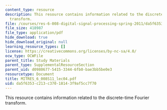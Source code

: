 ```yaml
---
content_type: resource
description: This resource contains information related to the discrete-time Fourier
  transform.
file: /courses/res-6-008-digital-signal-processing-spring-2011/da5f6353c213c37018143f9af5cc7f70_MITRES_6_008S11_lec04.pdf
file_size: 418987
file_type: application/pdf
hide_download: true
hide_download_original: null
learning_resource_types: []
license: https://creativecommons.org/licenses/by-nc-sa/4.0/
ocw_type: OCWFile
parent_title: Study Materials
parent_type: SupplementalResourceSection
parent_uid: d0980677-5415-3344-6fb0-bae3bb5be0e3
resourcetype: Document
title: MITRES_6_008S11_lec04.pdf
uid: da5f6353-c213-c370-1814-3f9af5cc7f70
---
```

This resource contains information related to the discrete-time Fourier transform.